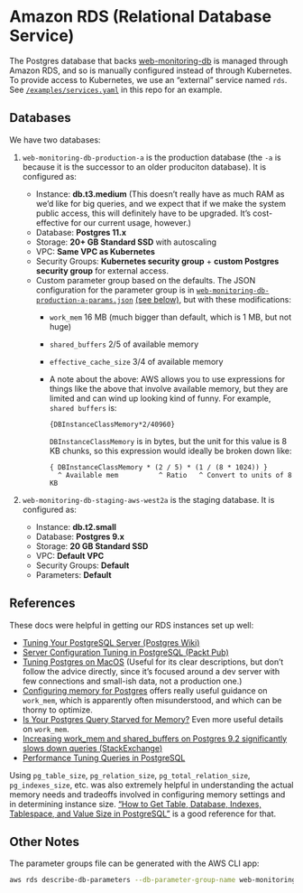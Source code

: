 # Amazon RDS (Relational Database Service)

The Postgres database that backs [web-monitoring-db][] is managed through Amazon RDS, and so is manually configured instead of through Kubernetes. To provide access to Kubernetes, we use an “external” service named `rds`. See [`/examples/services.yaml`][services-example] in this repo for an example.

## Databases

We have two databases:

1. `web-monitoring-db-production-a` is the production database (the `-a` is because it is the successor to an older produciton database). It is configured as:

    - Instance: **db.t3.medium** (This doesn’t really have as much RAM as we’d like for big queries, and we expect that if we make the system public access, this will definitely have to be upgraded. It’s cost-effective for our current usage, however.)
    - Database: **Postgres 11.x**
    - Storage: **20+ GB Standard SSD** with autoscaling
    - VPC: **Same VPC as Kubernetes**
    - Security Groups: **Kubernetes security group** + **custom Postgres security group** for external access.
    - Custom parameter group based on the defaults. The JSON configuration for the parameter group is in [`web-monitoring-db-production-a-params.json`][web-monitoring-db-production-a-params] [(see below)](#other-notes), but with these modifications:
        - `work_mem` 16 MB (much bigger than default, which is 1 MB, but not huge)
        - `shared_buffers` 2/5 of available memory
        - `effective_cache_size` 3/4 of available memory
        - A note about the above: AWS allows you to use expressions for things like the above that involve available memory, but they are limited and can wind up looking kind of funny. For example, `shared buffers` is:

            ```
            {DBInstanceClassMemory*2/40960}
            ```

            `DBInstanceClassMemory` is in bytes, but the unit for this value is 8 KB chunks, so this expression would ideally be broken down like:

            ```
            { DBInstanceClassMemory * (2 / 5) * (1 / (8 * 1024)) }
              ^ Available mem          ^ Ratio   ^ Convert to units of 8 KB
            ```

2. `web-monitoring-db-staging-aws-west2a` is the staging database. It is configured as:
    - Instance: **db.t2.small**
    - Database: **Postgres 9.x**
    - Storage: **20 GB Standard SSD**
    - VPC: **Default VPC**
    - Security Groups: **Default**
    - Parameters: **Default**


## References

These docs were helpful in getting our RDS instances set up well:

- [Tuning Your PostgreSQL Server (Postgres Wiki)](https://wiki.postgresql.org/wiki/Tuning_Your_PostgreSQL_Server)
- [Server Configuration Tuning in PostgreSQL (Packt Pub)](https://hub.packtpub.com/server-configuration-tuning-postgresql/)
- [Tuning Postgres on MacOS](http://big-elephants.com/2012-12/tuning-postgres-on-macos/) (Useful for its clear descriptions, but don’t follow the advice directly, since it’s focused around a dev server with few connections and small-ish data, not a production one.)
- [Configuring memory for Postgres](https://www.citusdata.com/blog/2018/06/12/configuring-work-mem-on-postgres/) offers really useful guidance on `work_mem`, which is apparently often misunderstood, and which can be thorny to optimize.
- [Is Your Postgres Query Starved for Memory?](http://patshaughnessy.net/2016/1/22/is-your-postgres-query-starved-for-memory) Even more useful details on `work_mem`.
- [Increasing work_mem and shared_buffers on Postgres 9.2 significantly slows down queries (StackExchange)](https://dba.stackexchange.com/questions/27893/increasing-work-mem-and-shared-buffers-on-postgres-9-2-significantly-slows-down)
- [Performance Tuning Queries in PostgreSQL](https://www.geekytidbits.com/performance-tuning-postgres/)

Using `pg_table_size`, `pg_relation_size`, `pg_total_relation_size`, `pg_indexes_size`, etc. was also extremely helpful in understanding the actual memory needs and tradeoffs involved in configuring memory settings and in determining instance size. [“How to Get Table, Database, Indexes, Tablespace, and Value Size in PostgreSQL”](http://www.postgresqltutorial.com/postgresql-database-indexes-table-size/) is a good reference for that.


## Other Notes

The parameter groups file can be generated with the AWS CLI app:

```sh
aws rds describe-db-parameters --db-parameter-group-name web-monitoring-db-production-a-params > ./manually-managed/rds/web-monitoring-db-production-a-params.json
```



[web-monitoring-db]: https://github.com/edgi-govdata-archiving/web-monitoring-db
[web-monitoring-db-production-a-params]: ./web-monitoring-db-production-a-params.json
[services-example]: ../../examples/services.yaml
